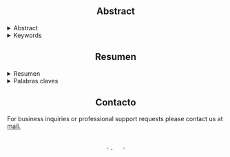 ## <div align="center">Abstract</div>

<details>
<summary>Abstract</summary>

 In this final degree work we seek to analyze the behavior of the values and depreciation in the used machinery market, specifically the tractor heads market. For this purpose, the R programming language will be used to achieve an interactive technique for the collection of information and construction of OLS regression models.

 The calculation of machinery depreciation for valuation purposes is usually made assuming straight-line depreciation in imitation of the straight-line depreciation commonly used in the accounting and tax fields. However, this depreciation pattern may not be appropriate in all cases.

 In those cases with a secondary market, it is possible to test whether other types of depreciation models better reflect the behavior of the value. Currently, there is a large amount of information available on the Internet, mainly of assets in secondary markets, which allows to obtain the information to study the behavior of the price of these assets as a function of several variables.

 In this work we use a technique for the collection of information known as WebScraping, which is capable of obtaining specific, accurate, reliable and adjusted to the needs of each case in an automated way. Subsequently, the raw database is processed to eliminate those values that deviate greatly from the observations and generate incorrect valuations.

 In order to obtain a representative overview of the depreciation that these assets undergo, various minimum quadratic regression models (linear, exponential and potential) are developed and the age of these assets is related to their value and, in turn, the effect that the make and model of the tractor unit or the country of origin of the machinery may have is related.

</details>

<details>
<summary>Keywords</summary>
 Depreciation, OLS regressions, Outliers, R, Secondary market, Tractor heads, WebScraping.
</details>


## <div align="center">Resumen</div>

<details>
<summary>Resumen</summary>

En este trabajo final de grado se busca analizar el comportamiento de los valores y depreciación en el mercado de la maquinaria de ocasión, específicamente el mercado de cabezas tractoras. Para ello, se empleó el lenguaje de programación R mediante el que se pretende alcanzar una técnica interactiva para la recolección de la información y
construcción de modelos OLS de regresión.

El cálculo de la depreciación de la maquinaria con fines valorativos suele hacerse asumiendo una depreciación lineal a imitación de la amortización lineal comúnmente empleada en el ámbito contable y fiscal. Sin embargo, este patrón de depreciación puede no ser adecuado en todas la ocasiones.

En aquellos casos con un mercado secundario es posible contrastar si otro tipo de modelos de depreciación reflejan mejor el comportamiento del valor. Actualmente, existe una gran cantidad de información disponible en internet, principalmente de activos en mercados secundarios, que permiten obtener los datos para poder estudiar el comportamiento de el precio de estos activos en función de diversas variables.

En este trabajo se emplea una técnica para la recolección de la información conocida como WebScraping, la cual es capaz de obtener datos específicos, precisos, fiables y ajustados a las necesidades de cada caso de forma automatizada. Posteriormente se lleva a cabo el tratamiento de la base de datos bruta, para eliminar aquellos valores que se desvien mucho de las observaciones y generen valoraciones incorrectas.

Con el fin de obtener una visión general representativa de la depreciación que llegan a sufrir estos activos, se desarrollan diversos modelos de regresión mínimo cuadrática (lineal, exponencial y potencial) y se relaciona la antigüedad de estos activos con su valor y a su vez, se relaciona el efecto que puede llegar a tener la marca en el modelo de la cabeza tractora o el país de donde provenga la maquinaria.

</details>

<details>
<summary>Palabras claves</summary>
 Cabezas tractoras, Depreciación, Mercado de ocasión, Modelos de regresión, R, Valores atípicos, WebScraping.
</details>

## <div align="center">Contacto</div>

For business inquiries or professional support requests please contact us at <a href="mailto:costan.alejandro.99@gmail.com?Subject=Interesado%20en%20el%20TFG">mail.</a>


<br>

<div align="center">
    <a href="https://github.com/macosma1">
        <img src="https://github.com/ultralytics/yolov5/releases/download/v1.0/logo-social-github.png" width="3%"/>
    </a>
    <img width="3%" />
    <a href="https://www.linkedin.com/in/manuel-alejandro-costan/">
        <img src="https://github.com/ultralytics/yolov5/releases/download/v1.0/logo-social-linkedin.png" width="3%"/>
    </a>
</div>
